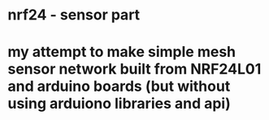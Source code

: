 ﻿# nrf24 - sensor part
# my attempt to make simple mesh sensor network built from NRF24L01 and arduino boards (but without using arduiono libraries and api)
